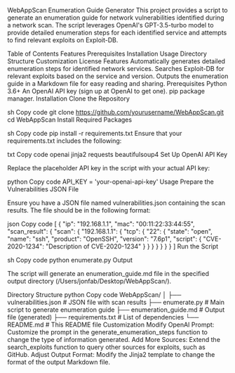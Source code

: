WebAppScan Enumeration Guide Generator
This project provides a script to generate an enumeration guide for network vulnerabilities identified during a network scan. The script leverages OpenAI's GPT-3.5-turbo model to provide detailed enumeration steps for each identified service and attempts to find relevant exploits on Exploit-DB.

Table of Contents
Features
Prerequisites
Installation
Usage
Directory Structure
Customization
License
Features
Automatically generates detailed enumeration steps for identified network services.
Searches Exploit-DB for relevant exploits based on the service and version.
Outputs the enumeration guide in a Markdown file for easy reading and sharing.
Prerequisites
Python 3.6+
An OpenAI API key (sign up at OpenAI to get one).
pip package manager.
Installation
Clone the Repository

sh
Copy code
git clone https://github.com/yourusername/WebAppScan.git
cd WebAppScan
Install Required Packages

sh
Copy code
pip install -r requirements.txt
Ensure that your requirements.txt includes the following:

txt
Copy code
openai
jinja2
requests
beautifulsoup4
Set Up OpenAI API Key

Replace the placeholder API key in the script with your actual API key:

python
Copy code
API_KEY = 'your-openai-api-key'
Usage
Prepare the Vulnerabilities JSON File

Ensure you have a JSON file named vulnerabilities.json containing the scan results. The file should be in the following format:

json
Copy code
[
    {
        "ip": "192.168.1.1",
        "mac": "00:11:22:33:44:55",
        "scan_result": {
            "scan": {
                "192.168.1.1": {
                    "tcp": {
                        "22": {
                            "state": "open",
                            "name": "ssh",
                            "product": "OpenSSH",
                            "version": "7.6p1",
                            "script": {
                                "CVE-2020-1234": "Description of CVE-2020-1234"
                            }
                        }
                    }
                }
            }
        }
    }
]
Run the Script

sh
Copy code
python enumerate.py
Output

The script will generate an enumeration_guide.md file in the specified output directory (/Users/jonfab/Desktop/WebAppScan/).

Directory Structure
python
Copy code
WebAppScan/
│
├── vulnerabilities.json      # JSON file with scan results
├── enumerate.py              # Main script to generate enumeration guide
├── enumeration_guide.md      # Output file (generated)
├── requirements.txt          # List of dependencies
└── README.md                 # This README file
Customization
Modify OpenAI Prompt: Customize the prompt in the generate_enumeration_steps function to change the type of information generated.
Add More Sources: Extend the search_exploits function to query other sources for exploits, such as GitHub.
Adjust Output Format: Modify the Jinja2 template to change the format of the output Markdown file.
